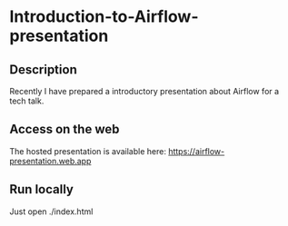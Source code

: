 # Introduction-to-Airflow-presentation

## Description

Recently I have prepared a introductory presentation about Airflow for a tech talk.

## Access on the web

The hosted presentation is available here: https://airflow-presentation.web.app

## Run locally

Just open ./index.html
